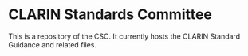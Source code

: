 # CLARIN Standards Committee

This is a repository of the CSC. It currently hosts the CLARIN Standard Guidance and related files.
